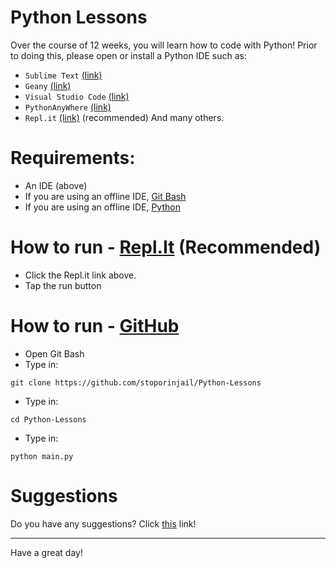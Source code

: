 # Python Lessons
Over the course of 12 weeks, you will learn how to code with Python! Prior to doing this, please open or install a Python IDE such as:
- `Sublime Text` [(link)](https://www.sublimetext.com)
- `Geany` [(link)](geany.org)
- `Visual Studio Code`  [(link)](https://code.visualstudio.com/)
- `PythonAnyWhere` [(link)](pythonanywhere.com) 
- `Repl.it` [(link)](repl.it/) (recommended)
And many others.
# Requirements:
- An IDE (above)
- If you are using an offline IDE, [Git Bash](https://git-scm.com/downloads)
- If you are using an offline IDE, [Python](python.org/downloads)
# How to run - [Repl.It](https://repl.it/@stoporinjail/Python-Lessons) (Recommended)
- Click the Repl.it link above.
- Tap the run button
# How to run - [GitHub](https://github.com/stoporinjail/Python-Lessons)
- Open Git Bash
- Type in:
```
git clone https://github.com/stoporinjail/Python-Lessons
```
- Type in:
```
cd Python-Lessons
```
- Type in:
```
python main.py
```
# Suggestions
Do you have any suggestions? Click [this](repl.it/@stoporinjail/Python-Lessons) link!

---
Have a great day!